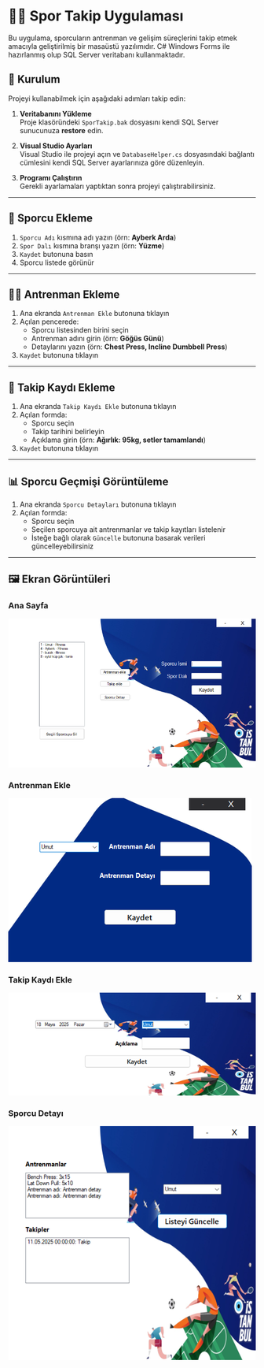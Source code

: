 
# 🏋️‍♂️ Spor Takip Uygulaması

Bu uygulama, sporcuların antrenman ve gelişim süreçlerini takip etmek amacıyla geliştirilmiş bir masaüstü yazılımıdır. C# Windows Forms ile hazırlanmış olup SQL Server veritabanı kullanmaktadır.

## 🚀 Kurulum

Projeyi kullanabilmek için aşağıdaki adımları takip edin:

1. **Veritabanını Yükleme**  
   Proje klasöründeki `SporTakip.bak` dosyasını kendi SQL Server sunucunuza **restore** edin.

2. **Visual Studio Ayarları**  
   Visual Studio ile projeyi açın ve `DatabaseHelper.cs` dosyasındaki bağlantı cümlesini kendi SQL Server ayarlarınıza göre düzenleyin.

3. **Programı Çalıştırın**  
   Gerekli ayarlamaları yaptıktan sonra projeyi çalıştırabilirsiniz.

---

## 👤 Sporcu Ekleme

1. `Sporcu Adı` kısmına adı yazın (örn: **Ayberk Arda**)  
2. `Spor Dalı` kısmına branşı yazın (örn: **Yüzme**)  
3. `Kaydet` butonuna basın  
4. Sporcu listede görünür

---

## 🏃‍♂️ Antrenman Ekleme

1. Ana ekranda `Antrenman Ekle` butonuna tıklayın  
2. Açılan pencerede:  
   - Sporcu listesinden birini seçin  
   - Antrenman adını girin (örn: **Göğüs Günü**)  
   - Detaylarını yazın (örn: **Chest Press, Incline Dumbbell Press**)  
3. `Kaydet` butonuna tıklayın

---

## 📅 Takip Kaydı Ekleme

1. Ana ekranda `Takip Kaydı Ekle` butonuna tıklayın  
2. Açılan formda:  
   - Sporcu seçin  
   - Takip tarihini belirleyin  
   - Açıklama girin (örn: **Ağırlık: 95kg, setler tamamlandı**)  
3. `Kaydet` butonuna tıklayın

---

## 📊 Sporcu Geçmişi Görüntüleme

1. Ana ekranda `Sporcu Detayları` butonuna tıklayın  
2. Açılan formda:  
   - Sporcu seçin  
   - Seçilen sporcuya ait antrenmanlar ve takip kayıtları listelenir  
   - İsteğe bağlı olarak `Güncelle` butonuna basarak verileri güncelleyebilirsiniz

---

## 🖼️ Ekran Görüntüleri

### Ana Sayfa
![Ana Sayfa](screenshots/anasayfa.png)

### Antrenman Ekle
![Antreman Ekle](screenshots/antreman_ekle.png)

### Takip Kaydı Ekle
![Takip Ekle](screenshots/takip_ekle.png)

### Sporcu Detayı
![Sporcu Detayi](screenshots/sporcu_detayi.png)

